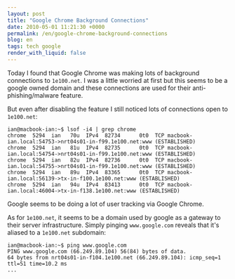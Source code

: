 ```yaml
---
layout: post
title: "Google Chrome Background Connections"
date: 2010-05-01 11:21:30 +0000
permalink: /en/google-chrome-background-connections
blog: en
tags: tech google
render_with_liquid: false
---
```


Today I found that Google Chrome was making lots of background connections to
`1e100.net`. I was a little worried at first but this seems to be a google owned
domain and these connections are used for their anti-phishing/malware feature.

But even after disabling the feature I still noticed lots of connections open to
`1e100.net`:

```shell
ian@macbook-ian:~$ lsof -i4 | grep chrome
chrome  5294  ian   70u  IPv4  82734      0t0  TCP macbook-ian.local:54753->nrt04s01-in-f99.1e100.net:www (ESTABLISHED)
chrome  5294  ian   81u  IPv4  82735      0t0  TCP macbook-ian.local:54754->nrt04s01-in-f99.1e100.net:www (ESTABLISHED)
chrome  5294  ian   82u  IPv4  82736      0t0  TCP macbook-ian.local:54755->nrt04s01-in-f99.1e100.net:www (ESTABLISHED)
chrome  5294  ian   89u  IPv4  83365      0t0  TCP macbook-ian.local:56139->tx-in-f100.1e100.net:www (ESTABLISHED)
chrome  5294  ian   94u  IPv4  83413      0t0  TCP macbook-ian.local:46004->tx-in-f138.1e100.net:www (ESTABLISHED)
```

Google seems to be doing a lot of user tracking via Google Chrome.

As for `1e100.net`, it seems to be a domain used by google as a gateway to their
server infrastructure. Simply pinging `www.google.com` reveals that it's aliased
to a `1e100.net` subdomain:

```shell
ian@macbook-ian:~$ ping www.google.com
PING www.google.com (66.249.89.104) 56(84) bytes of data.
64 bytes from nrt04s01-in-f104.1e100.net (66.249.89.104): icmp_seq=1 ttl=51 time=10.2 ms
...
```

